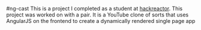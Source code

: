 #ng-cast
This is a project I completed as a student at [hackreactor](http://hackreactor.com). This project was worked on with a pair. It is a YouTube clone of sorts that uses AngularJS on the frontend to create a dynamically rendered single page app
